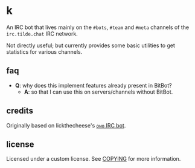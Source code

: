 # k

An IRC bot that lives mainly on the `#bots`, `#team` and `#meta`
channels of the `irc.tilde.chat` IRC network.

Not directly useful; but currently provides some basic utilities
to get statistics for various channels.

## faq
- **Q**: why does this implement features already present in BitBot?
	- **A**: so that I can use this on servers/channels without
	BitBot.

## credits

Originally based on lickthecheese's
[`owo` IRC bot](https://github.com/lickthecheese/oirc-bot).

## license

Licensed under a custom license. See [COPYING](COPYING) for more
information.
